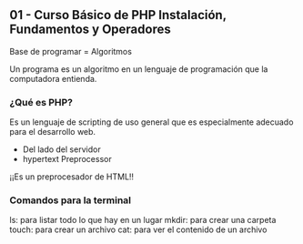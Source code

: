 #

## 01 - Curso Básico de PHP Instalación, Fundamentos y Operadores

Base de programar = Algoritmos

Un programa es un algoritmo en un lenguaje de programación que la computadora entienda.

### ¿Qué es PHP?

Es un lenguaje de scripting de uso general que es especialmente adecuado para el desarrollo web. 
* Del lado del servidor
* hypertext Preprocessor

¡¡Es un preprocesador de HTML!!

### Comandos para la terminal

ls: para listar todo lo que hay en un lugar
mkdir: para crear una carpeta
touch: para crear un archivo
cat: para ver el contenido de un archivo
